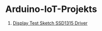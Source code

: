 # Arduino-IoT-Projekts


1.  [Display Test Sketch SSD1315 Driver](./Doku/DisplayOLED_SSD1315_Testing.md)